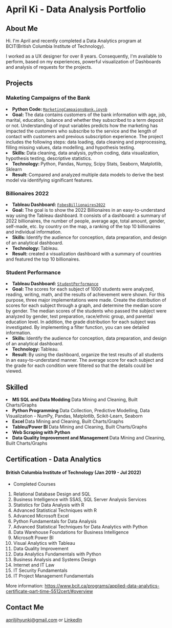 # April Ki - Data Analysis Portfolio

## About Me
Hi. I'm April and recently completed a Data Analytics program at BCIT(British Columbia Institute of Technology).  

I worked as a UX designer for over 8 years. Consequently, I'm available to perform, based on my experiences, powerful visualization of Dashboards and analysis of requests for the projects. 

## Projects

### Maketing Campaigns of the Bank 
<li><strong>Python Code: </strong><a href="https://github.com/AprilKi/Data_Analysis_Portfolio/blob/main/MarketingCampaignsBank.ipynb"><code>MarketingCampaignsBank.ipynb</code></a></li>
<li><strong>Goal: </strong>The data contains customers of the bank information with age, job, marital, education, balance and whether they subscribed to a term deposit or not. Understanding of input variables predicts how the marketing has impacted the customers who subscribe to the service and the length of contact with customers and previous subscription experience. The project includes the following steps: data loading, data cleaning and preprocessing, filling missing values, data modelling, and hypothesis testing.</li>
<li><strong>Skills: </strong> Data cleaning, data analysis, python coding, data visualization, hypothesis testing, descriptive statistics.</li>
<li><strong>Technology: </strong> Python, Pandas, Numpy, Scipy Stats, Seaborn, Matplotlib, Sklearn
<li><strong>Result: </strong> Compared and analyzed multiple data models to derive the best model via identifying significant features.</li>

### Billionaires 2022
<li><strong>Tableau Dashboard: </strong><a href="https://public.tableau.com/app/profile/jihyun.ki4896/viz/BILLIONAIRES2022/FobesBillionaires2022"><code>FobesBillionaires2022</code></a></li>
<li><strong>Goal: </strong> The goal is to show the 2022 Billionaires in an easy-to-understand way using the Tableau dashboard. It consists of a dashboard: a summary of 2022 billionaires, the number of people, average age, total amount, gender, self-made, etc. by country on the map, a ranking of the top 10 billionaires and individual information.</li>
<li><strong>Skills: </strong> Identify the audience for conception, data preparation, and design of an analytical dashboard.</li>
<li><strong>Technology: </strong> Tableau.
<li><strong>Result: </strong> created a visualization dashboard with a summary of countries and featured the top 10 billionaires.</li>

### Student Performance 
<li><strong>Tableau Dashboard: </strong><a href="https://public.tableau.com/app/profile/jihyun.ki4896/viz/StudentPerfomance_16594734536610/Student"><code>StudentPerformance</code></a></li>
<li><strong>Goal: </strong>The scores for each subject of 1000 students were analyzed, reading, writing, math, and the results of achievement were shown. For this purpose, three major implementations were made. Create the distribution of scores for each subject through a graph, and determine the median score by gender. The median scores of the students who passed the subject were analyzed by gender, test preparation, race/ethnic group, and parental education level. In addition, the grade distribution for each subject was investigated. By implementing a filter function, you can see detailed information.</li>
<li><strong>Skills: </strong> Identify the audience for conception, data preparation, and design of an analytical dashboard.</li>
<li><strong>Technology: </strong> Tableau.
<li><strong>Result: </strong> By using the dashboard, organize the test results of all students in an easy-to-understand manner. The average score for each subject and the grade for each condition were filtered so that the details could be viewed.</li>

## Skilled
<li><strong>MS SQL and Data Modding </strong> Data Mining and Cleaning, Built Charts/Graphs 
<li><strong>Python Programming </strong> Data Collection, Predictive Modelling, Data Visualization - NumPy, Pandas, Matplotlib, Scikit-Learn, Seaborn
<li><strong>Excel </strong> Data Mining and Cleaning, Built Charts/Graphs 
<li><strong>Tableu/Power BI </strong> Data Mining and Cleaning, Built Charts/Graphs 
<li><strong>Web Scraping with Python </strong>  
<li><strong>Data Quality Improvement and Management </strong> Data Mining and Cleaning, Built Charts/Graphs 

## Certification - Data Analytics
#### British Columbia Institute of Technology (Jan 2019 - Jul 2022)

- Completed Courses
1. Relational Database Design and SQL
2. Business Intelligence with SSAS, SQL Server Analysis Services
3. Statistics for Data Analysis with R
4. Advanced Statistical Techniques with R
5. Advanced Microsoft Excel
6. Python Fundamentals for Data Analysis
7. Advanced Statistical Techniques for Data Analytics with Python
8. Data Warehouse Foundations for Business Intelligence
9. Microsoft Power BI
10. Visual Analytics with Tableau
11. Data Quality Improvement
12. Data Analytics Fundamentals with Python
13. Business Analysis and Systems Design
14. Internet and IT Law
15. IT Security Fundamentals
16. IT Project Management Fundamentals

More information: https://www.bcit.ca/programs/applied-data-analytics-certificate-part-time-5512cert/#overview

## Contact Me
apriljihyunki@gmail.com or <a href="https://www.linkedin.com/in/april-ki-a01277138">LinkedIn</a>
